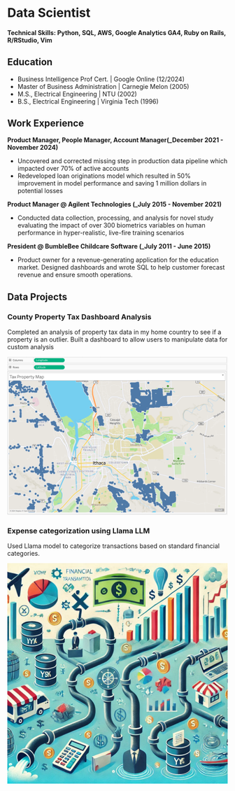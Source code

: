 # Data Scientist

#### Technical Skills: Python, SQL, AWS, Google Analytics GA4, Ruby on Rails, R/RStudio, Vim

## Education
- Business Intelligence Prof Cert. | Google Online (12/2024)
- Master of Business Administration  | Carnegie Melon (2005)							       		
- M.S., Electrical Engineering	| NTU	(2002)	        		
- B.S., Electrical Engineering | Virginia Tech (1996)

## Work Experience
**Product Manager, People Manager, Account Manager(_December 2021 - November 2024)**
- Uncovered and corrected missing step in production data pipeline which impacted over 70% of active accounts
- Redeveloped loan originations model which resulted in 50% improvement in model performance and saving 1 million dollars in potential losses

**Product Manager @ Agilent Technologies (_July 2015 - November 2021)**
- Conducted data collection, processing, and analysis for novel study evaluating the impact of over 300 biometrics variables on human performance in hyper-realistic, live-fire training scenarios

**President @ BumbleBee Childcare Software (_July 2011 - June 2015)**
- Product owner for a revenue-generating application for the education market. Designed dashboards and wrote SQL to help customer forecast revenue and ensure smooth operations.

## Data Projects
### County Property Tax Dashboard Analysis

Completed an analysis of property tax data in my home country to see if a property is an outlier. Built a dashboard to allow users to manipulate data for custom analysis

![Tableau Dashboard](/assets/img/dashboard_image.png)

### Expense categorization using Llama LLM

Used Llama model to categorize transactions based on standard financial categories.

![Category mapping](/assets/img/financial_transactions_categorized.png)



